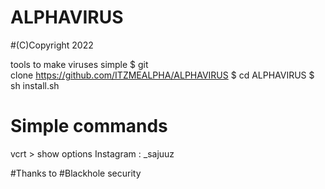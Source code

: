 # ALPHAVIRUS

#(C)Copyright 2022

tools to make viruses simple
$ git clone https://github.com/ITZMEALPHA/ALPHAVIRUS
$ cd ALPHAVIRUS
$ sh install.sh

# Simple commands
vcrt > show options
Instagram : _sajuuz

#Thanks to #Blackhole security 
